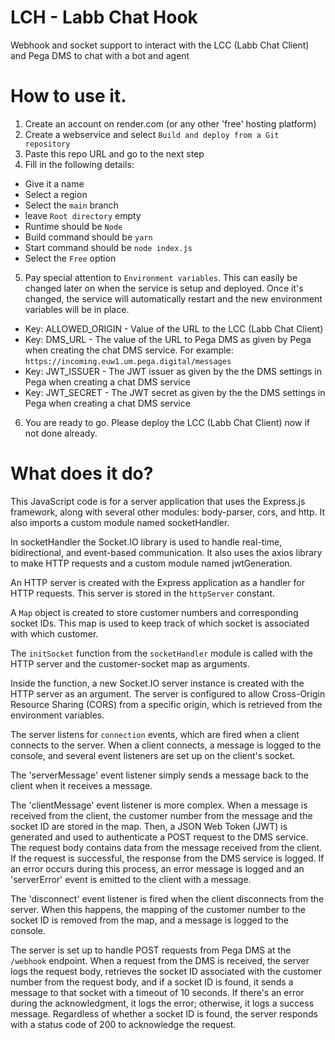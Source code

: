 # LCH - Labb Chat Hook
Webhook and socket support to interact with the LCC (Labb Chat Client) and Pega DMS to chat with a bot and agent

# How to use it.

1. Create an account on render.com (or any other 'free' hosting platform)
2. Create a webservice and select `Build and deploy from a Git repository`
3. Paste this repo URL and go to the next step
4. Fill in the following details:
- Give it a name
- Select a region
- Select the `main` branch
- leave `Root directory` empty
- Runtime should be `Node`
- Build command should be `yarn`
- Start command should be `node index.js`
- Select the `Free` option
5. Pay special attention to `Environment variables`. This can easily be changed later on when the service is setup and deployed. Once it's changed, the service will automatically restart and the new environment variables will be in place.
- Key: ALLOWED_ORIGIN - Value of the URL to the LCC (Labb Chat Client)
- Key: DMS_URL - The value of the URL to Pega DMS as given by Pega when creating the chat DMS service. For example: `https://incoming.euw1.um.pega.digital/messages`
- Key: JWT_ISSUER - The JWT issuer as given by the the DMS settings in Pega when creating a chat DMS service
- Key: JWT_SECRET - The JWT secret as given by the the DMS settings in Pega when creating a chat DMS service
6. You are ready to go. Please deploy the LCC (Labb Chat Client) now if not done already.

# What does it do?

This JavaScript code is for a server application that uses the Express.js framework, along with several other modules: body-parser, cors, and http. It also imports a custom module named socketHandler.

In socketHandler the Socket.IO library is used to handle real-time, bidirectional, and event-based communication. It also uses the axios library to make HTTP requests and a custom module named jwtGeneration.

An HTTP server is created with the Express application as a handler for HTTP requests. This server is stored in the `httpServer` constant.

A `Map` object is created to store customer numbers and corresponding socket IDs. This map is used to keep track of which socket is associated with which customer.

The `initSocket` function from the `socketHandler` module is called with the HTTP server and the customer-socket map as arguments.

Inside the function, a new Socket.IO server instance is created with the HTTP server as an argument. The server is configured to allow Cross-Origin Resource Sharing (CORS) from a specific origin, which is retrieved from the environment variables.

The server listens for `connection` events, which are fired when a client connects to the server. When a client connects, a message is logged to the console, and several event listeners are set up on the client's socket.

The 'serverMessage' event listener simply sends a message back to the client when it receives a message.

The 'clientMessage' event listener is more complex. When a message is received from the client, the customer number from the message and the socket ID are stored in the map. Then, a JSON Web Token (JWT) is generated and used to authenticate a POST request to the DMS service. The request body contains data from the message received from the client. If the request is successful, the response from the DMS service is logged. If an error occurs during this process, an error message is logged and an 'serverError' event is emitted to the client with a message.

The 'disconnect' event listener is fired when the client disconnects from the server. When this happens, the mapping of the customer number to the socket ID is removed from the map, and a message is logged to the console.

The server is set up to handle POST requests from Pega DMS at the `/webhook` endpoint. When a request from the DMS is received, the server logs the request body, retrieves the socket ID associated with the customer number from the request body, and if a socket ID is found, it sends a message to that socket with a timeout of 10 seconds. If there's an error during the acknowledgment, it logs the error; otherwise, it logs a success message. Regardless of whether a socket ID is found, the server responds with a status code of 200 to acknowledge the request.
